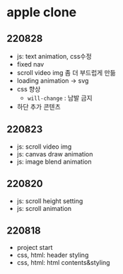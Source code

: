 # apple clone

## 220828

- js: text animation, css수정
- fixed nav
- scroll video img 좀 더 부드럽게 만듦
- loading animation -> svg
- css 향상
  - `will-change` : 남발 금지
- 하단 추가 콘텐츠

## 220823

- js: scroll video img
- js: canvas draw animation
- js: image blend animation

## 220820

- js: scroll height setting
- js: scroll animation

## 220818

- project start
- css, html: header styling
- css, html: html contents&styling

